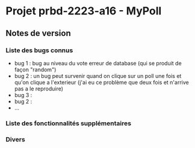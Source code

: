 # Projet prbd-2223-a16 - MyPoll

## Notes de version

### Liste des bugs connus

  * bug 1 : bug au niveau du vote erreur de database (qui se produit de façon "random")
  * bug 2 : un bug peut survenir quand on clique sur un poll une fois et qu'on clique a l'exterieur (j'ai eu ce problème que deux fois et n'arrive pas a le reproduire)
  * bug 3 : 
  * bug 2 : 
  * ...

### Liste des fonctionnalités supplémentaires

### Divers
